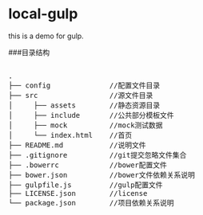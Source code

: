 # local-gulp
this is a demo for gulp.



###目录结构
<pre>

.
├── config              //配置文件目录
├── src                 //源文件目录
│     ├── assets        //静态资源目录    
│     ├── include       //公共部分模板文件
│     ├── mock          //mock测试数据
│     └── index.html    //首页       
├── README.md           //说明文件
├── .gitignore          //git提交忽略文件集合
├── .bowerrc            //bower配置文件
├── bower.json          //bower文件依赖关系说明
├── gulpfile.js         //gulp配置文件
├── LICENSE.json        //license
└── package.json        //项目依赖关系说明    

</pre>
